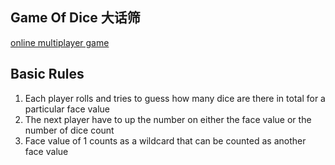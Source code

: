## Game Of Dice 大话筛
[online multiplayer game](http://letsplaydice.herokuapp.com/)

## Basic Rules
1. Each player rolls and tries to guess how many dice are there in total for a particular face value
2. The next player have to up the number on either the face value or the number of dice count
3. Face value of 1 counts as a wildcard that can be counted as another face value
